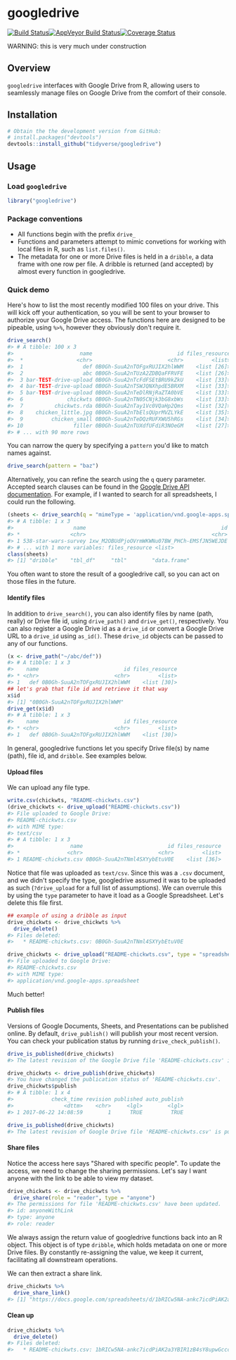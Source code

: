 
<!-- README.md is generated from README.Rmd. Please edit that file -->
googledrive
===========

[![Build Status](https://travis-ci.org/tidyverse/googledrive.svg?branch=master)](https://travis-ci.org/tidyverse/googledrive)[![AppVeyor Build Status](https://ci.appveyor.com/api/projects/status/github/tidyverse/googledrive?branch=master&svg=true)](https://ci.appveyor.com/project/tidyverse/googledrive)[![Coverage Status](https://img.shields.io/codecov/c/github/tidyverse/googledrive/master.svg)](https://codecov.io/github/tidyverse/googledrive?branch=master)

WARNING: this is very much under construction

Overview
--------

`googledrive` interfaces with Google Drive from R, allowing users to seamlessly manage files on Google Drive from the comfort of their console.

Installation
------------

``` r
# Obtain the the development version from GitHub:
# install.packages("devtools")
devtools::install_github("tidyverse/googledrive")
```

Usage
-----

### Load `googledrive`

``` r
library("googledrive")
```

### Package conventions

-   All functions begin with the prefix `drive_`
-   Functions and parameters attempt to mimic convetions for working with local files in R, such as `list.files()`.
-   The metadata for one or more Drive files is held in a `dribble`, a data frame with one row per file. A dribble is returned (and accepted) by almost every function in googledrive.

### Quick demo

Here's how to list the most recently modified 100 files on your drive. This will kick off your authentication, so you will be sent to your browser to authorize your Google Drive access. The functions here are designed to be pipeable, using `%>%`, however they obviously don't require it.

``` r
drive_search()
#> # A tibble: 100 x 3
#>                     name                           id files_resource
#>  *                 <chr>                        <chr>         <list>
#>  1                   def 0B0Gh-SuuA2nTOFgxRUJIX2hlWWM    <list [26]>
#>  2                   abc 0B0Gh-SuuA2nTUzA2ZDBQaFFRVFE    <list [26]>
#>  3 bar-TEST-drive-upload 0B0Gh-SuuA2nTcFdFSEtBRU9kZkU    <list [33]>
#>  4 bar-TEST-drive-upload 0B0Gh-SuuA2nTSWJQNXhpdE5BRXM    <list [33]>
#>  5 bar-TEST-drive-upload 0B0Gh-SuuA2nTeDlRNjRaZTA0bVE    <list [33]>
#>  6              chickwts 0B0Gh-SuuA2nTN05CNjk3bG8xbWs    <list [33]>
#>  7          chickwts.rda 0B0Gh-SuuA2nTay1Vc0VQaHp2Qms    <list [32]>
#>  8    chicken_little.jpg 0B0Gh-SuuA2nTbElsQUprMVZLYkE    <list [35]>
#>  9         chicken_small 0B0Gh-SuuA2nTeDQzRUFXWU5hRGs    <list [34]>
#> 10                filler 0B0Gh-SuuA2nTUXdfUFdiR3NOeGM    <list [27]>
#> # ... with 90 more rows
```

You can narrow the query by specifying a `pattern` you'd like to match names against.

``` r
drive_search(pattern = "baz")
```

Alternatively, you can refine the search using the `q` query parameter. Accepted search clauses can be found in the [Google Drive API documentation](https://developers.google.com/drive/v3/web/search-parameters). For example, if I wanted to search for all spreadsheets, I could run the following.

``` r
(sheets <- drive_search(q = "mimeType = 'application/vnd.google-apps.spreadsheet'"))
#> # A tibble: 1 x 3
#>                   name                                           id
#> *                <chr>                                        <chr>
#> 1 538-star-wars-survey 1xw_M2OBUdPjoOVrmWKWNu07BW_PHCh-EMSfJN5WEJDE
#> # ... with 1 more variables: files_resource <list>
class(sheets)
#> [1] "dribble"    "tbl_df"     "tbl"        "data.frame"
```

You often want to store the result of a googledrive call, so you can act on those files in the future.

#### Identify files

In addition to `drive_search()`, you can also identify files by name (path, really) or Drive file id, using `drive_path()` and `drive_get()`, respectively. You can also register a Google Drive id as a `drive_id` or convert a Google Drive URL to a `drive_id` using `as_id()`. These `drive_id` objects can be passed to any of our functions.

``` r
(x <- drive_path("~/abc/def"))
#> # A tibble: 1 x 3
#>    name                           id files_resource
#> * <chr>                        <chr>         <list>
#> 1   def 0B0Gh-SuuA2nTOFgxRUJIX2hlWWM    <list [30]>
## let's grab that file id and retrieve it that way
x$id
#> [1] "0B0Gh-SuuA2nTOFgxRUJIX2hlWWM"
drive_get(x$id)
#> # A tibble: 1 x 3
#>    name                           id files_resource
#> * <chr>                        <chr>         <list>
#> 1   def 0B0Gh-SuuA2nTOFgxRUJIX2hlWWM    <list [30]>
```

In general, googledrive functions let you specify Drive file(s) by name (path), file id, and `dribble`. See examples below.

#### Upload files

We can upload any file type.

``` r
write.csv(chickwts, "README-chickwts.csv")
(drive_chickwts <- drive_upload("README-chickwts.csv"))
#> File uploaded to Google Drive:
#> README-chickwts.csv
#> with MIME type:
#> text/csv
#> # A tibble: 1 x 3
#>                  name                           id files_resource
#> *               <chr>                        <chr>         <list>
#> 1 README-chickwts.csv 0B0Gh-SuuA2nTNml4SXYybEtuV0E    <list [36]>
```

Notice that file was uploaded as `text/csv`. Since this was a `.csv` document, and we didn't specify the type, googledrive assumed it was to be uploaded as such (`?drive_upload` for a full list of assumptions). We can overrule this by using the `type` parameter to have it load as a Google Spreadsheet. Let's delete this file first.

``` r
## example of using a dribble as input
drive_chickwts <- drive_chickwts %>%
  drive_delete()
#> Files deleted:
#>   * README-chickwts.csv: 0B0Gh-SuuA2nTNml4SXYybEtuV0E
```

``` r
drive_chickwts <- drive_upload("README-chickwts.csv", type = "spreadsheet")
#> File uploaded to Google Drive:
#> README-chickwts.csv
#> with MIME type:
#> application/vnd.google-apps.spreadsheet
```

Much better!

#### Publish files

Versions of Google Documents, Sheets, and Presentations can be published online. By default, `drive_publish()` will publish your most recent version. You can check your publication status by running `drive_check_publish()`.

``` r
drive_is_published(drive_chickwts)
#> The latest revision of the Google Drive file 'README-chickwts.csv' is not published.
```

``` r
drive_chickwts <- drive_publish(drive_chickwts)
#> You have changed the publication status of 'README-chickwts.csv'.
drive_chickwts$publish
#> # A tibble: 1 x 4
#>            check_time revision published auto_publish
#>                <dttm>    <chr>     <lgl>        <lgl>
#> 1 2017-06-22 14:08:59        1      TRUE         TRUE
```

``` r
drive_is_published(drive_chickwts)
#> The latest revision of Google Drive file 'README-chickwts.csv' is published.
```

#### Share files

Notice the access here says "Shared with specific people". To update the access, we need to change the sharing permissions. Let's say I want anyone with the link to be able to view my dataset.

``` r
drive_chickwts <- drive_chickwts %>%
  drive_share(role = "reader", type = "anyone")
#> The permissions for file 'README-chickwts.csv' have been updated.
#> id: anyoneWithLink
#> type: anyone
#> role: reader
```

We always assign the return value of googledrive functions back into an R object. This object is of type `dribble`, which holds metadata on one or more Drive files. By constantly re-assigning the value, we keep it current, facilitating all downstream operations.

We can then extract a share link.

``` r
drive_chickwts %>%
  drive_share_link()
#> [1] "https://docs.google.com/spreadsheets/d/1bRICw5NA-ankc7icdPiAK2a3YBIR1zB4sY8upwGccc4/edit?usp=drivesdk"
```

#### Clean up

``` r
drive_chickwts %>%
  drive_delete()
#> Files deleted:
#>   * README-chickwts.csv: 1bRICw5NA-ankc7icdPiAK2a3YBIR1zB4sY8upwGccc4
```
